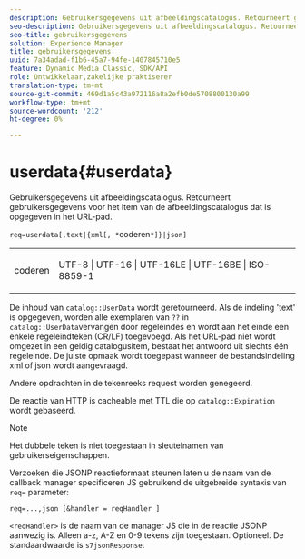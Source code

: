 ```yaml
---
description: Gebruikersgegevens uit afbeeldingscatalogus. Retourneert gebruikersgegevens voor het item van de afbeeldingscatalogus dat is opgegeven in het URL-pad.
seo-description: Gebruikersgegevens uit afbeeldingscatalogus. Retourneert gebruikersgegevens voor het item van de afbeeldingscatalogus dat is opgegeven in het URL-pad.
seo-title: gebruikersgegevens
solution: Experience Manager
title: gebruikersgegevens
uuid: 7a34adad-f1b6-45a7-94fe-1407845710e5
feature: Dynamic Media Classic, SDK/API
role: Ontwikkelaar,zakelijke praktiserer
translation-type: tm+mt
source-git-commit: 469d1a5c43a972116a8a2efb0de5708800130a99
workflow-type: tm+mt
source-wordcount: '212'
ht-degree: 0%

---
```



# userdata{#userdata}

Gebruikersgegevens uit afbeeldingscatalogus. Retourneert gebruikersgegevens voor het item van de afbeeldingscatalogus dat is opgegeven in het URL-pad.

`req=userdata[,text|{xml[, *`coderen`*]}|json]`

<table id="simpletable_F9D94C83865F4216BCF7987C32FACC46"> 
 <tr class="strow"> 
  <td class="stentry"> <p><span class="varname"> coderen</span> </p> </td> 
  <td class="stentry"> <p><span class="codeph"> UTF-8 | UTF-16 | UTF-16LE | UTF-16BE | ISO-8859-1</span> </p></td> 
 </tr> 
</table>

De inhoud van `catalog::UserData` wordt geretourneerd. Als de indeling &#39;text&#39; is opgegeven, worden alle exemplaren van `??` in `catalog::UserData`vervangen door regeleindes en wordt aan het einde een enkele regeleindteken (CR/LF) toegevoegd. Als het URL-pad niet wordt omgezet in een geldig catalogusitem, bestaat het antwoord uit slechts één regeleinde. De juiste opmaak wordt toegepast wanneer de bestandsindeling xml of json wordt aangevraagd.

Andere opdrachten in de tekenreeks request worden genegeerd.

De reactie van HTTP is cacheable met TTL die op `catalog::Expiration` wordt gebaseerd.

>[!NOTE]
>
>Het dubbele teken is niet toegestaan in sleutelnamen van gebruikerseigenschappen.

Verzoeken die JSONP reactieformaat steunen laten u de naam van de callback manager specificeren JS gebruikend de uitgebreide syntaxis van `req=` parameter:

`req=...,json [&handler = reqHandler ]`

`<reqHandler>` is de naam van de manager JS die in de reactie JSONP aanwezig is. Alleen a-z, A-Z en 0-9 tekens zijn toegestaan. Optioneel. De standaardwaarde is `s7jsonResponse`.
